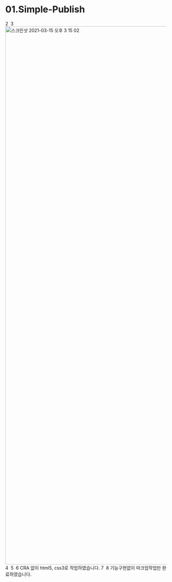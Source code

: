 # 01.Simple-Publish

2
​
3
<img width="1679" alt="스크린샷 2021-03-15 오후 3 15 02" src="https://user-images.githubusercontent.com/62928948/111111444-a9353f00-85a1-11eb-8d52-f1c03e8a558c.png">
4
​
5
​
6
CRA 없이 html5, css3로 작업하였습니다.
7
​
8
기능구현없이 마크업작업만 완료하였습니다.
